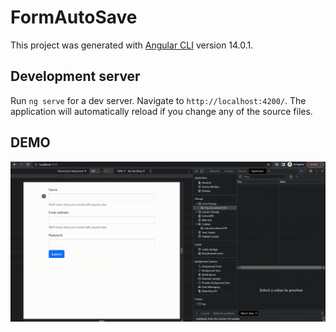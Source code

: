# FormAutoSave

This project was generated with [Angular CLI](https://github.com/angular/angular-cli) version 14.0.1.

## Development server

Run `ng serve` for a dev server. Navigate to `http://localhost:4200/`. The application will automatically reload if you change any of the source files.

## DEMO
![alt text](https://raw.githubusercontent.com/AAVision/FormAutoSave/master/demo/demo.gif?raw=true)

